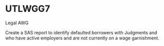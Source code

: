 # UTLWGG7
Legal AWG

Create a SAS report to identify defaulted borrowers with Judgments and who have active employers and are not currently on a wage garnishment.
